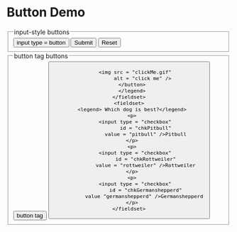 <!DOCTYPE html>
<html lang = "en-US">
  
<head>
  <meta charset = "UTF-8">
  <title>checkBoxes.html</title>
</head>
<body>
  <h1>Button Demo</h1>
  <form action = "">
    <fieldset>
      <legend>
        input-style buttons
      </legend>
      <input type = "button"
             value = "input type = button" />
      <input type = "submit" />
      <input type = "reset" />
    </fieldset>
    <fieldset>
      <legend>
        button tag buttons</legend>
      <button type = "button">
        button tag
      </button>
      <button>
        
        <img src = "clickMe.gif"
             alt = "click me" />
      </button>
      </legend>
    </fieldset>
    <fieldset>
      <legend> Which dog is best?</legend>
      <p>
        <input type = "checkbox"
               id = "chkPitbull"
               value = "pitbull" />Pitbull
      </p>
      <p>
        <input type = "checkbox"
               id = "chkRottweiler"
               value = "rottweiler" />Rottweiler
      </p>
      <p>
        <input type = "checkbox"
               id = "chkGermanshepperd"
               value "germanshepperd" />Germanshepperd 
      </p>
    </fieldset>
  </form>
  
  </p>
</body>

</html>

